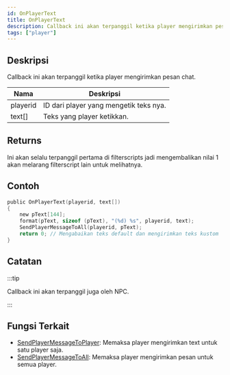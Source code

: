 ```yaml
---
id: OnPlayerText
title: OnPlayerText
description: Callback ini akan terpanggil ketika player mengirimkan pesan chat.
tags: ["player"]
---
```


## Deskripsi

Callback ini akan terpanggil ketika player mengirimkan pesan chat.

| Nama     | Deskripsi                              |
| -------- | ---------------------------------------- |
| playerid | ID dari player yang mengetik teks nya. |
| text[]   | Teks yang player ketikkan.               |

## Returns

Ini akan selalu terpanggil pertama di filterscripts jadi mengembalikan nilai 1 akan melarang filterscript lain untuk melihatnya.

## Contoh

```c
public OnPlayerText(playerid, text[])
{
    new pText[144];
    format(pText, sizeof (pText), "(%d) %s", playerid, text);
    SendPlayerMessageToAll(playerid, pText);
    return 0; // Mengabaikan teks default dan mengirimkan teks kustom
}
```

## Catatan

:::tip

Callback ini akan terpanggil juga oleh NPC.

:::

## Fungsi Terkait

- [SendPlayerMessageToPlayer](../functions/SendPlayerMessageToPlayer.md): Memaksa player mengirimkan text untuk satu player saja.
- [SendPlayerMessageToAll](../functions/SendPlayerMessageToAll.md): Memaksa player mengirimkan pesan untuk semua player.
